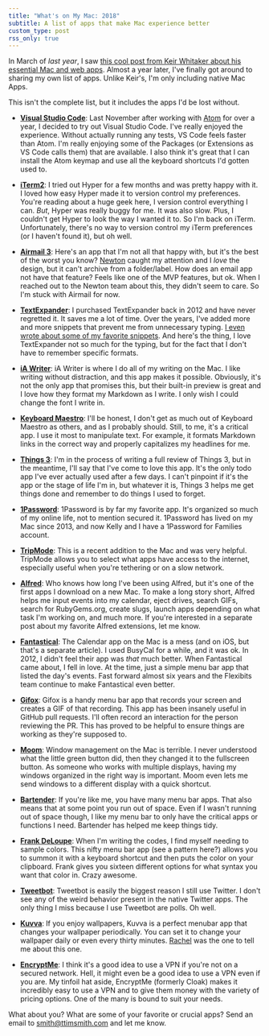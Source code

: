```yaml
---
title: "What's on My Mac: 2018"
subtitle: A list of apps that make Mac experience better
custom_type: post
rss_only: true
---
```


In March of *last year*, I saw [this cool post from Keir Whitaker about his essential Mac and web apps](https://keirwhitaker.com/blog/essential-mac-apps/). Almost a year later, I've finally got around to sharing my own list of apps. Unlike Keir's, I'm only including native Mac Apps.

This isn't the complete list, but it includes the apps I'd be lost without.

- [**Visual Studio Code**][5830-0001]:
Last November after working with [Atom][5830-0002] for over a year, I decided to try out Visual Studio Code. I've really enjoyed the experience. Without actually running any tests, VS Code feels faster than Atom. I'm really enjoying some of the Packages (or Extensions as VS Code calls them) that are available. I also think it's great that I can install the Atom keymap and use all the keyboard shortcuts I'd gotten used to. 

- [**iTerm2**][5830-0003]:
I tried out Hyper for a few months and was pretty happy with it. I loved how easy Hyper made it to version control my preferences. You're reading about a huge geek here, I version control everything I can. *But*, Hyper was really buggy for me. It was also slow. Plus, I couldn't get Hyper to look the way I wanted it to. So I'm back on iTerm. Unfortunately, there's no way to version control my iTerm preferences (or I haven't found it), but oh well.

- [**Airmail 3**][5830-0004]:
Here's an app that I'm not all that happy with, but it's the best of the worst you know? [Newton](https://newtonhq.com/) caught my attention and I *love* the design, but it can't archive from a folder/label. How does an email app not have that feature? Feels like one of the MVP features, but ok. When I reached out to the Newton team about this, they didn't seem to care. So I'm stuck with Airmail for now.

- [**TextExpander**][5830-0005]:
I purchased TextExpander back in 2012 and have never regretted it. It saves me a lot of time. Over the years, I've added more and more snippets that prevent me from unnecessary typing. [I even wrote about some of my favorite snippets](https://theboldreport.net/2017/02/my-favorite-textexpander-snippets/). And here's the thing, I love TextExpander not so much for the typing, but for the fact that I don't have to remember specific formats.

- [**iA Writer**][5830-0006]:
iA Writer is where I do all of my writing on the Mac. I like writing without distraction, and this app makes it possible. Obviously, it's not the only app that promises this, but their built-in preview is great and I love how they format my Markdown as I write. I only wish I could change the font I write in.

- [**Keyboard Maestro**][5830-0007]:
I'll be honest, I don't get as much out of Keyboard Maestro as others, and as I probably should. Still, to me, it's a critical app. I use it most to manipulate text. For example, it formats Markdown links in the correct way and properly capitalizes my headlines for me. 

- [**Things 3**][5830-0008]:
I'm in the process of writing a full review of Things 3, but in the meantime, I'll say that I've come to love this app. It's the only todo app I've ever actually used after a few days. I can't pinpoint if it's the app or the stage of life I'm in, but whatever it is, Things 3 helps me get things done and remember to do things I used to forget.

- [**1Password**][5830-0009]:
1Password is by far my favorite app. It's organized so much of my online life, not to mention secured it. 1Password has lived on my Mac since 2013, and now Kelly and I have a 1Password for Families account.

- [**TripMode**][5830-0010]:
This is a recent addition to the Mac and was very helpful. TripMode allows you to select what apps have access to the internet, especially useful when you're tethering or on a slow network.

- [**Alfred**][5830-0011]:
Who knows how long I've been using Alfred, but it's one of the first apps I download on a new Mac. To make a long story short, Alfred helps me input events into my calendar, eject drives, search GIFs, search for RubyGems.org, create slugs, launch apps depending on what task I'm working on, and much more. If you're interested in a separate post about my favorite Alfred extensions, let me know.

- [**Fantastical**][5830-0012]:
The Calendar app on the Mac is a mess (and on iOS, but that's a separate article). I used BusyCal for a while, and it was ok. In 2012, I didn't feel their app was *that* much better. When Fantastical came about, I fell in love. At the time, just a simple menu bar app that listed the day's events. Fast forward almost six years and the Flexibits team continue to make Fantastical even better.

- [**Gifox**](https://gifox.io/):
Gifox is a handy menu bar app that records your screen and creates a GIF of that recording. This app has been insanely useful in GitHub pull requests. I'll often record an interaction for the person reviewing the PR. This has proved to be helpful to ensure things are working as they're supposed to.

- [**Moom**](https://manytricks.com/moom/):
Window management on the Mac is terrible. I never understood what the little green button did, then they changed it to the fullscreen button. As someone who works with multiple displays, having my windows organized in the right way is important. Moom even lets me send windows to a different display with a quick shortcut.

- [**Bartender**](https://www.macbartender.com/):
If you're like me, you have many menu bar apps. That also means that at some point you run out of space. Even if I wasn't running out of space though, I like my menu bar to only have the critical apps or functions I need. Bartender has helped me keep things tidy.

- [**Frank DeLoupe**](http://jumpzero.com/frank/):
When I'm writing the codes, I find myself needing to sample colors. This nifty menu bar app (see a pattern here?) allows you to summon it with a keyboard shortcut and then puts the color on your clipboard. Frank gives you sixteen different options for what syntax you want that color in. Crazy awesome.

- [**Tweetbot**](https://tapbots.com/tweetbot/mac/):
Tweetbot is easily the biggest reason I still use Twitter. I don't see any of the weird behavior present in the native Twitter apps. The only thing I miss because I use Tweetbot are polls. Oh well.

- [**Kuvva**](https://www.kuvva.com/):
If you enjoy wallpapers, Kuvva is a perfect menubar app that changes your wallpaper periodically. You can set it to change your wallpaper daily or even every thirty minutes. [Rachel](https://twitter.com/missrachilli) was the one to tell me about this one.

- [**EncryptMe**](https://encrypt.me/):
I think it's a good idea to use a VPN if you're not on a secured network. Hell, it might even be a good idea to use a VPN even if you are. My tinfoil hat aside, EncryptMe (formerly Cloak) makes it incredibly easy to use a VPN and to give them money with the variety of pricing options. One of the many is bound to suit your needs.

What about you? What are some of your favorite or crucial apps? Send an email to [smith@ttimsmith.com](mailto:smith@ttimsmith.com) and let me know.

[5830-0001]: https://code.visualstudio.com/
[5830-0002]: https://atom.io/
[5830-0003]: https://iterm2.com/
[5830-0004]: https://itunes.apple.com/us/app/airmail-3/id918858936?mt=12
[5830-0005]: https://smilesoftware.com/TextExpander
[5830-0006]: https://ia.net/writer/
[5830-0007]: https://www.keyboardmaestro.com/main/
[5830-0008]: https://culturedcode.com/things/
[5830-0009]: https://1password.com/
[5830-0010]: https://www.tripmode.ch/
[5830-0011]: https://www.alfredapp.com/
[5830-0012]: https://flexibits.com/fantastical
